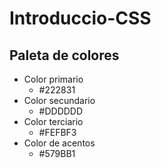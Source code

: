 # Introduccio-CSS
## Paleta de colores

- Color primario
  - #222831
- Color secundario
  - #DDDDDD
- Color terciario
  - #FEFBF3
- Color de acentos
  - #579BB1